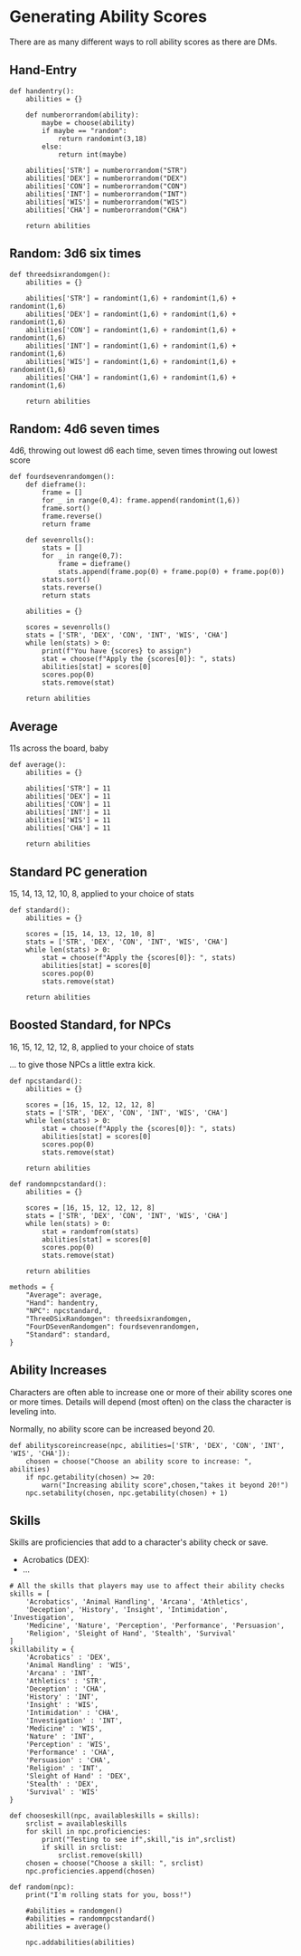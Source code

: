# Generating Ability Scores

There are as many different ways to roll ability scores as there are DMs.

## Hand-Entry

```
def handentry():
    abilities = {}
    
    def numberorrandom(ability):
        maybe = choose(ability)
        if maybe == "random":
            return randomint(3,18)
        else:
            return int(maybe)
        
    abilities['STR'] = numberorrandom("STR")
    abilities['DEX'] = numberorrandom("DEX")
    abilities['CON'] = numberorrandom("CON")
    abilities['INT'] = numberorrandom("INT")
    abilities['WIS'] = numberorrandom("WIS")
    abilities['CHA'] = numberorrandom("CHA")

    return abilities
```

## Random: 3d6 six times

```
def threedsixrandomgen():
    abilities = {}

    abilities['STR'] = randomint(1,6) + randomint(1,6) + randomint(1,6)
    abilities['DEX'] = randomint(1,6) + randomint(1,6) + randomint(1,6)
    abilities['CON'] = randomint(1,6) + randomint(1,6) + randomint(1,6)
    abilities['INT'] = randomint(1,6) + randomint(1,6) + randomint(1,6)
    abilities['WIS'] = randomint(1,6) + randomint(1,6) + randomint(1,6)
    abilities['CHA'] = randomint(1,6) + randomint(1,6) + randomint(1,6)

    return abilities
```

## Random: 4d6 seven times
4d6, throwing out lowest d6 each time, seven times throwing out lowest score 

```
def fourdsevenrandomgen():
    def dieframe():
        frame = []
        for _ in range(0,4): frame.append(randomint(1,6))
        frame.sort()
        frame.reverse()
        return frame

    def sevenrolls():
        stats = []
        for _ in range(0,7):
            frame = dieframe()
            stats.append(frame.pop(0) + frame.pop(0) + frame.pop(0))
        stats.sort()
        stats.reverse()
        return stats

    abilities = {}

    scores = sevenrolls()
    stats = ['STR', 'DEX', 'CON', 'INT', 'WIS', 'CHA']
    while len(stats) > 0:
        print(f"You have {scores} to assign")
        stat = choose(f"Apply the {scores[0]}: ", stats)
        abilities[stat] = scores[0]
        scores.pop(0)
        stats.remove(stat)

    return abilities
```

## Average
11s across the board, baby

```
def average():
    abilities = {}
    
    abilities['STR'] = 11
    abilities['DEX'] = 11
    abilities['CON'] = 11
    abilities['INT'] = 11
    abilities['WIS'] = 11
    abilities['CHA'] = 11

    return abilities
```

## Standard PC generation
15, 14, 13, 12, 10, 8, applied to your choice of stats

```
def standard():
    abilities = {}

    scores = [15, 14, 13, 12, 10, 8]
    stats = ['STR', 'DEX', 'CON', 'INT', 'WIS', 'CHA']
    while len(stats) > 0:
        stat = choose(f"Apply the {scores[0]}: ", stats)
        abilities[stat] = scores[0]
        scores.pop(0)
        stats.remove(stat)

    return abilities
```

## Boosted Standard, for NPCs
16, 15, 12, 12, 12, 8, applied to your choice of stats

... to give those NPCs a little extra kick.

```
def npcstandard():
    abilities = {}

    scores = [16, 15, 12, 12, 12, 8]
    stats = ['STR', 'DEX', 'CON', 'INT', 'WIS', 'CHA']
    while len(stats) > 0:
        stat = choose(f"Apply the {scores[0]}: ", stats)
        abilities[stat] = scores[0]
        scores.pop(0)
        stats.remove(stat)

    return abilities

def randomnpcstandard():
    abilities = {}

    scores = [16, 15, 12, 12, 12, 8]
    stats = ['STR', 'DEX', 'CON', 'INT', 'WIS', 'CHA']
    while len(stats) > 0:
        stat = randomfrom(stats)
        abilities[stat] = scores[0]
        scores.pop(0)
        stats.remove(stat)

    return abilities
```

```
methods = {
    "Average": average,
    "Hand": handentry, 
    "NPC": npcstandard, 
    "ThreeDSixRandomgen": threedsixrandomgen, 
    "FourDSevenRandomgen": fourdsevenrandomgen, 
    "Standard": standard, 
}
```

## Ability Increases
Characters are often able to increase one or more of their ability scores one or more times. Details will depend (most often) on the class the character is leveling into.

Normally, no ability score can be increased beyond 20.

```
def abilityscoreincrease(npc, abilities=['STR', 'DEX', 'CON', 'INT', 'WIS', 'CHA']):
    chosen = choose("Choose an ability score to increase: ", abilities)
    if npc.getability(chosen) >= 20:
        warn("Increasing ability score",chosen,"takes it beyond 20!")
    npc.setability(chosen, npc.getability(chosen) + 1)
```


## Skills
Skills are proficiencies that add to a character's ability check or save.

* Acrobatics (DEX):
* ...

```
# All the skills that players may use to affect their ability checks
skills = [ 
    'Acrobatics', 'Animal Handling', 'Arcana', 'Athletics',
    'Deception', 'History', 'Insight', 'Intimidation', 'Investigation',
    'Medicine', 'Nature', 'Perception', 'Performance', 'Persuasion',
    'Religion', 'Sleight of Hand', 'Stealth', 'Survival'
]
skillability = { 
    'Acrobatics' : 'DEX', 
    'Animal Handling' : 'WIS', 
    'Arcana' : 'INT', 
    'Athletics' : 'STR',
    'Deception' : 'CHA', 
    'History' : 'INT', 
    'Insight' : 'WIS', 
    'Intimidation' : 'CHA', 
    'Investigation' : 'INT',
    'Medicine' : 'WIS', 
    'Nature' : 'INT', 
    'Perception' : 'WIS', 
    'Performance' : 'CHA', 
    'Persuasion' : 'CHA',
    'Religion' : 'INT', 
    'Sleight of Hand' : 'DEX', 
    'Stealth' : 'DEX', 
    'Survival' : 'WIS'
}

def chooseskill(npc, availableskills = skills): 
    srclist = availableskills
    for skill in npc.proficiencies:
        print("Testing to see if",skill,"is in",srclist)
        if skill in srclist:
            srclist.remove(skill)
    chosen = choose("Choose a skill: ", srclist)
    npc.proficiencies.append(chosen)
```

```
def random(npc):
    print("I'm rolling stats for you, boss!")

    #abilities = randomgen()
    #abilities = randomnpcstandard()
    abilities = average()

    npc.addabilities(abilities)
```
